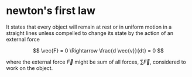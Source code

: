 # newton's first law
It states that every object will remain at rest or in uniform motion in a straight lines unless compelled to change its state by the action of an external force

$$
\vec{F} = 0 \Rightarrow \frac{d \vec{v}}{dt} = 0
$$

where the external force $\vec{F}$ might be sum of all forces, $\sum \vec{F}$, considered to work on the object.
